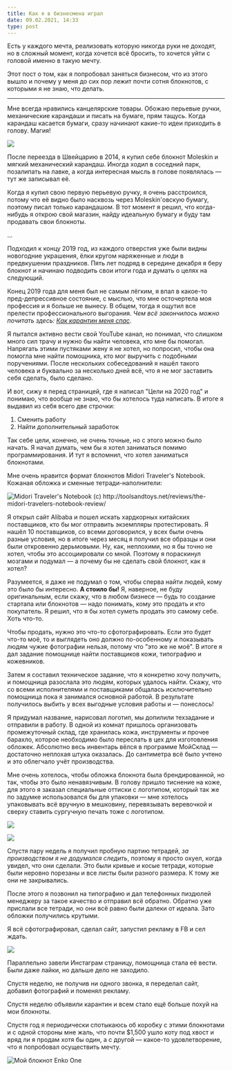 ```yaml
---
title: Как я в бизнесмена играл
date: 09.02.2021, 14:33
type: post
---
```


Есть у каждого мечта, реализовать которую никогда руки не доходят, но в сложный
момент, когда хочется всё бросить, то хочется уйти с головой именно в такую
мечту.

Этот пост о том, как я попробовал заняться бизнесом, что из этого вышло и
почему у меня до сих пор лежит почти сотня блокнотов, с которыми я не знаю, что
делать.

------

Мне всегда нравились канцелярские товары. Обожаю перьевые ручки, механические
карандаши и писать на бумаге, прям тащусь. Когда карандаш касается бумаги,
сразу начинают какие-то идеи приходить в голову. Магия!

![](/img/posts/006/1.jpeg)

После переезда в Швейцарию в 2014, я купил себе блокнот Moleskin и мягкий
механический карандаш. Иногда ходил в соседний парк, позалипать на лавке, а
когда интересная мысль в голове появлялась — тут же записывал её.

Когда я купил свою первую перьевую ручку, я очень расстроился, потому что её
видно было насквозь через Moleskin'овскую бумагу, поэтому писал только
карандашом. В тот момент я решил, что когда-нибудь я открою свой магазин, найду
идеальную бумагу и буду там продавать свои блокноты.

...

Подходил к концу 2019 год, из каждого отверстия уже были видны новогодние
украшения, ёлки кругом наряженные и люди в предвкушении праздников. Пять лет
подряд в середине декабря я беру блокнот и начинаю подводить свои итоги года и
думать о целях на следующий.

Конец 2019 года для меня был не самым лёгким, я впал в какое-то
пред-депрессивное состояние, с мыслью, что мне осточертела моя профессия и я
больше не вынесу. В общем, тогда я ощутил все прелести профессионального
выгорания. *Чем всё закончилось можно почитать здесь: [Как карантин меня
спас](/kak-karantin-menya-spas)*.

Я пытался активно вести свой YouTube канал, но понимал, что слишком много сил
трачу и нужно бы найти человека, кто мне бы помогал. Напрягать этими пустяками
жену я не хотел, но попросил, чтобы она помогла мне найти помощника, кто мог
выручить с подобными поручениями. После нескольких собеседований я нашёл такого
человека и буквально за несколько дней всё, что я не мог заставить себя
сделать, было сделано.

И вот, сижу я перед страницей, где я написал "Цели на 2020 год" и понимаю, что
вообще не знаю, что бы хотелось туда написать. В итоге я выдавил из себя всего
две строчки:
1. Сменить работу
2. Найти дополнительный заработок

Так себе цели, конечно, не очень точные, но с этого можно было начать. Я начал
думать, чем бы я хотел заниматься помимо программирования. И тут я вспомнил,
что хотел заниматься блокнотами.

Мне очень нравится формат блокнотов Midori Traveler's Notebook. Кожаная обложка
и сменные тетради-наполнители:

![](/img/posts/006/2.jpeg "Midori Traveler's Notebook (с)
http://toolsandtoys.net/reviews/the-midori-travelers-notebook-review/")

Я открыл сайт Alibaba и пошел искать хардкорных китайских поставщиков, кто бы
мог отправить экземпляры протестировать. Я нашёл 10 поставщиков, со всеми
договорился, у всех были очень разные условия, но в итоге через месяц я получил
все образцы и они были откровенно дерьмовыми. Ну, как, неплохими, но я бы точно
не хотел, чтобы это ассоциировали со мной. Поэтому я пораскинул мозгами и
подумал — а почему бы не сделать свой блокнот, как я хотел?

Разумеется, я даже не подумал о том, чтобы сперва найти людей, кому это было бы
интересно. **А стоило бы!** Я, наверное, не буду оригинальным, если скажу, что
в любом бизнесе — будь то создание стартапа или блокнотов — надо понимать, кому
это продать и кто покупатель. Я решил, что я бы хотел суметь продать это самому
себе. Хоть что-то.

Чтобы продать, нужно это что-то сфотографировать. Если это будет что-то моё, то
и выглядеть оно должно по-особенному и показывать людям чужие фотографии
нельзя, потому что "это же не моё". В итоге я дал задание помощнице найти
поставщиков кожи, типографию и кожевников.

Затем я составил техническое задание, что я конкретно хочу получить, и
помощница разослала это людям, которых удалось найти. Скажу, что со всеми
исполнителями и поставщиками общалась исключительно помощница пока я занимался
основной работой. В результате получилось выбить у всех выгодные условия работы
и — понеслось!

Я придумал название, нарисовал логотип, мы допилили техзадание и отправили в
работу. В одной из комнат пришлось организовать промежуточный склад, где
хранилась кожа, инструменты и прочее барахло, которое необходимо было переслать
в цех для изготовления обложек. Абсолютно весь инвентарь вёлся в программе
МойСклад — достаточно неплохая штука оказалась. До сантиметра всё было учтено и
это облегчало учёт производства.

Мне очень хотелось, чтобы обложка блокнота была брендированной, но так, чтобы
это было ненавязчивым. В голову пришло тиснение на коже, для этого я заказал
специальные оттиски с логотипом, который так же по задумке использовался бы для
упаковки — мне хотелось упаковывать всё вручную в мешковину, перевязывать
веревочкой и сверху ставить сургучную печать тоже с логотипом.

![](/img/posts/006/3.png)

![](/img/posts/006/4.png)

Спустя пару недель я получил пробную партию тетрадей, *за производством я не
додумался следить*, поэтому я просто охуел, когда увидел, что они сделали. Это
были кривые и косые тетради, которые были неровно порезаны и все листы были
разного размера. К тому же они не закрывались.

После этого я позвонил на типографию и дал телефонных пиздюлей менеджеру за
такое качество и отправил всё обратно. Обратно уже прислали все тетради, но они
всё равно были далеки от идеала. Зато обложки получились крутыми.

Я всё сфотографировал, сделал сайт, запустил рекламу в FB и сел ждать.

![](/img/posts/006/5.png)

Параллельно завели Инстаграм страницу, помощница стала её вести. Были даже
лайки, но дальше дело не заходило.

Спустя неделю, не получив ни одного звонка, я переделал сайт, добавил
фотографий и поменял рекламу.

Спустя неделю объявили карантин и всем стало ещё больше похуй на мои блокноты.

Спустя год я периодически спотыкаюсь об коробку с этими блокнотами и с одной
стороны мне жаль, что почти $1,500 ушло коту под хвост и вряд ли я продам хотя
бы один, а с другой — какое-то удовлетворение, что я попробовал осуществить
мечту.

![](/img/posts/006/6.jpeg "Мой блокнот Enko One")
